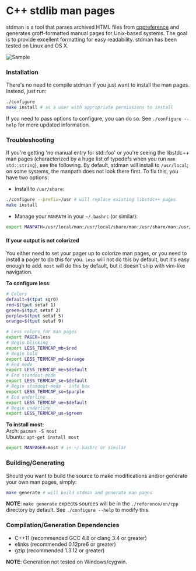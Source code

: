 C++ stdlib man pages
======
stdman is a tool that parses archived HTML files from [cppreference](http://cppreference.com) and generates groff-formatted manual pages for Unix-based systems. The goal is to provide excellent formatting for easy readability. stdman has been tested on Linux and OS X.

![Sample](res/sample.gif)

### Installation
There's no need to compile stdman if you just want to install the man pages. Instead, just run:
```bash
./configure
make install # as a user with appropriate permissions to install
```
If you need to pass options to configure, you can do so. See `./configure --help` for more updated information.  

### Troubleshooting
If you're getting 'no manual entry for std::foo' or you're seeing the libstdc++ man pages (characterized by a huge list of typedefs when you run `man std::string`), see the following. By default, stdman will install to `/usr/local`; on some systems, the manpath does not look there first. To fix this, you have two options:  
* Install to `/usr/share`:
```bash
./configure --prefix=/usr # will replace existing libstdc++ pages
make install
```
* Manage your `MANPATH` in your `~/.bashrc` (or similar):
```bash
export MANPATH=/usr/local/man:/usr/local/share/man:/usr/share/man:/usr/man
```

#### If your output is not colorized
You either need to set your pager up to colorize man pages, or you need to install a pager to do this for you. `less` will not do this by default, but it's easy enough to add. `most` will do this by default, but it doesn't ship with vim-like navigation.

**To configure less:**
```bash
# Colors
default=$(tput sgr0)
red=$(tput setaf 1)
green=$(tput setaf 2)
purple=$(tput setaf 5)
orange=$(tput setaf 9)

# Less colors for man pages
export PAGER=less
# Begin blinking
export LESS_TERMCAP_mb=$red
# Begin bold
export LESS_TERMCAP_md=$orange
# End mode
export LESS_TERMCAP_me=$default
# End standout-mode
export LESS_TERMCAP_se=$default
# Begin standout-mode - info box
export LESS_TERMCAP_so=$purple
# End underline
export LESS_TERMCAP_ue=$default
# Begin underline
export LESS_TERMCAP_us=$green
```

**To install most:**  
Arch: `pacman -S most`  
Ubuntu: `apt-get install most`
```bash
export MANPAGER=most # in ~/.bashrc or similar
```

### Building/Generating
Should you want to build the source to make modifications and/or generate your own man pages, simply:
```bash
make generate # will build stdman and generate man pages
```
**NOTE**: `make generate` expects sources will be in the `./reference/en/cpp` directory by default. See `./configure --help` to modify this.

### Compilation/Generation Dependencies
* C++11 (recommended GCC 4.8 or clang 3.4 or greater)
* elinks (recommended 0.12pre6 or greater)
* gzip (recommended 1.3.12 or greater)

**NOTE**: Generation not tested on Windows/cygwin.
